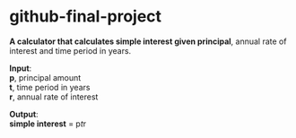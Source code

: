 # github-final-project  
**A calculator that calculates simple interest given principal**, annual rate of interest and time period in years.  

**Input**:  
    **p**, principal amount  
    **t**, time period in years  
    **r**, annual rate of interest  
    
**Output**:  
    **simple interest** = p*t*r  
